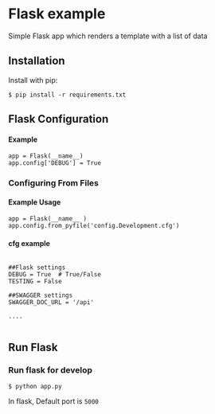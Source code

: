 # Flask example
Simple Flask app which renders a template with a list of data 


## Installation

Install with pip:

```
$ pip install -r requirements.txt
```

## Flask Configuration

#### Example

```
app = Flask(__name__)
app.config['DEBUG'] = True
```
### Configuring From Files

#### Example Usage

```
app = Flask(__name__ )
app.config.from_pyfile('config.Development.cfg')
```

#### cfg example

```

##Flask settings
DEBUG = True  # True/False
TESTING = False

##SWAGGER settings
SWAGGER_DOC_URL = '/api'

....


```
 
## Run Flask
### Run flask for develop
```
$ python app.py
```
In flask, Default port is `5000`
